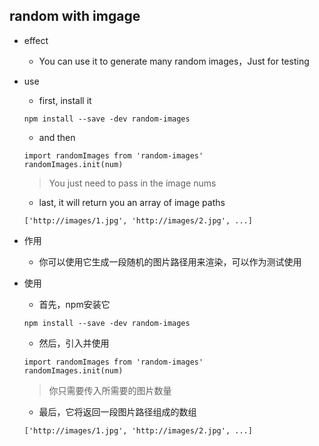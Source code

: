 ## random with imgage

* effect
  * You can use it to generate many random images，Just for testing
* use
  * first, install it
  ``` node
  npm install --save -dev random-images
  ```
  * and then
  ```
  import randomImages from 'random-images'
  randomImages.init(num)
  ```
  > You just need to pass in the image nums
  * last, it will return you an array of image paths
  ```
  ['http://images/1.jpg', 'http://images/2.jpg', ...]
  ```

* 作用
  * 你可以使用它生成一段随机的图片路径用来渲染，可以作为测试使用
* 使用
  * 首先，npm安装它
  ``` node
  npm install --save -dev random-images
  ```
  * 然后，引入并使用
  ```
  import randomImages from 'random-images'
  randomImages.init(num)
  ```
  > 你只需要传入所需要的图片数量
  * 最后，它将返回一段图片路径组成的数组
  ```
  ['http://images/1.jpg', 'http://images/2.jpg', ...]
  ```